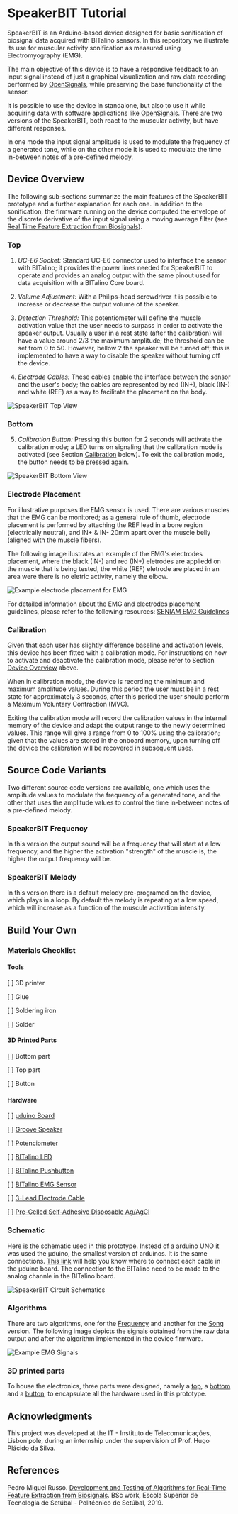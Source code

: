 # SpeakerBIT Tutorial

SpeakerBIT is an Arduino-based device designed for basic sonification of biosignal data acquired with BITalino sensors. In this repository we illustrate its use for muscular activity sonification as measured using Electromyography (EMG). 

The main objective of this device is to have a responsive feedback to an input signal instead of just a graphical visualization and raw data recording performed by [OpenSignals](https://bitalino.com/en/software), while preserving the base functionality of the sensor. 

It is possible to use the device in standalone, but also to use it while acquiring data with software applications like [OpenSignals](https://bitalino.com/en/software). There are two versions of the SpeakerBIT, both react to the muscular activity, but have different responses.

In one mode the input signal amplitude is used to modulate the frequency of a generated tone, while on the other mode it is used to modulate the time in-between notes of a pre-defined melody.


## Device Overview

The following sub-sections summarize the main features of the SpeakerBIT prototype and a further explanation for each one. In addition to the sonification, the firmware running on the device computed the envelope of the discrete derivative of the input signal using a moving average filter (see [Real Time Feature Extraction from Biosignals](https://github.com/rotzila/Real-Time-Feature-Extraction-from-Biosignals)).

### Top
1. *UC-E6 Socket:* Standard UC-E6 connector used to interface the sensor with BITalino; it provides the power lines needed for SpeakerBIT to operate and provides an analog output with the same pinout used for data acquisition with a BITalino Core board.

2. *Volume Adjustment:* With a Philips-head screwdriver it is possible to increase or decrease the output volume of the speaker.

3. *Detection Threshold:* This potentiometer will define the muscle activation value that the user needs to surpass in order to activate the speaker output. Usually a user in a rest state (after the calibration) will have a value around 2/3 the maximum amplitude; the threshold can be set from 0 to 50. However, bellow 2 the speaker will be turned off; this is implemented to have a way to disable the speaker without turning off the device.

4. *Electrode Cables:* These cables enable the interface between the sensor and the user's body; the cables are represented by red (IN+), black (IN-) and white (REF) as a way to facilitate the placement on the body.

![SpeakerBIT Top View](https://github.com/rotzila/SpeakerBIT/blob/master/images/prototype_image_1.jpg "SpeakerBIT Top View")


### Bottom <a name="bottom"></a>
5. *Calibration Button:* Pressing this button for 2 seconds will activate the calibration mode; a LED turns on signaling that the calibration mode is activated (see Section [Calibration](#calibration) below). To exit the calibration mode, the button needs to be pressed again. 

![SpeakerBIT Bottom View](https://github.com/rotzila/SpeakerBIT/blob/master/images/prototype_image_2.jpg "SpeakerBIT Bottom View")


### Electrode Placement
For illustrative purposes the EMG sensor is used. There are various muscles that the EMG can be monitored; as a general rule of thumb, electrode placement is performed by attaching the REF lead in a bone region (electrically neutral), and IN+ & IN- 20mm apart
over the muscle belly (aligned with the muscle fibers). 

The following image ilustrates an example of the EMG's electrodes placement, where the black (IN-) and red (IN+) eletrodes are appliedd on the muscle that is being tested, the white (REF) eletrode are placed in an area were there is no eletric activity, namely the elbow. 

![Example electrode  placement for EMG](https://github.com/rotzila/SpeakerBIT/blob/master/images/emg_placement.jpg "Example electrode placement for EMG")

For detailed information about the EMG and electrodes placement guidelines, please refer to the following resources:
[SENIAM EMG Guidelines](http://www.seniam.org/)


### Calibration <a name="calibration"></a>

Given that each user has slightly difference baseline and activation levels, this device has been fitted with a calibration mode. For instructions on how to activate and deactivate the calibration mode, please refer to Section [Device Overview](#bottom) above.

When in calibration mode, the device is recording the minimum and maximum amplitude values. During this period the user must be in a rest state for approximately 3 seconds, after this period the user should perform a Maximum Voluntary Contraction (MVC). 

Exiting the calibration mode will record the calibration values in the internal memory of the device and adapt the output range to the newly determined values. This range will give a range from 0 to 100% using the calibration; given that the values are stored in the onboard memory, upon turning off the device the calibration will be recovered in subsequent uses.

## Source Code Variants

Two different source code versions are available, one which uses the amplitude values to modulate the frequency of a generated tone, and the other that uses the amplitude values to control the time in-between notes of a pre-defined melody. 

### SpeakerBIT Frequency

In this version the output sound will be a frequency that will start at a low frequency, and the higher the activation "strength" of the muscle is, the higher the output frequency will be.

### SpeakerBIT Melody

In this version there is a default melody pre-programed on the device, which plays in a loop. By default the melody is repeating at a low speed, which will increase as a function of the muscule activation intensity.

## Build Your Own

### Materials Checklist

#### Tools

[  ] 3D printer

[  ] Glue

[  ] Soldering iron

[  ] Solder

#### 3D Printed Parts

[  ] Bottom part

[  ] Top part

[  ] Button

#### Hardware

[  ] [µduino Board](https://www.crowdsupply.com/uduino/uduino/updates/update-on-production-and-delivery)

[  ] [Groove Speaker](http://wiki.seeedstudio.com/Grove-Speaker/)

[  ] [Potenciometer](https://www.sparkfun.com/products/9806?_ga=2.258241545.2017274394.1565780560-1270259391.1560514473)

[  ] [BITalino LED](https://plux.info/barebone-actuators/19-light-emitting-diode-led.html?search_query=LED&results=32)

[  ] [BITalino Pushbutton](https://plux.info/barebone-sensors/15-pushbutton-btn.html?search_query=button&results=7)

[  ] [BITalino EMG Sensor](https://plux.info/barebone-sensors/10-electrocardiography-ecg-sensor.html?search_query=emg+sensor&results=155)

[  ] [3-Lead Electrode Cable](https://plux.info/cables/226-3-lead-electrode-cable.html)

[  ] [Pre-Gelled Self-Adhesive Disposable Ag/AgCl](https://plux.info/electrodes/59-pre-gelled-self-adhesive-disposable-agagcl-eletrodes.html)


### Schematic

Here is the schematic used in this prototype. Instead of a arduino UNO it was used the µduino, the smallest version of arduinos. It is the same connections. [This link](https://www.crowdsupply.com/uduino/uduino/updates/pinout-and-more) will help you know where to connect each cable in the µduino board.
The connection to the BITalino need to be made to the analog channle in the BITalino board.

![SpeakerBIT Circuit Schematics](https://github.com/rotzila/SpeakerBIT/blob/master/images/prototype_schematic_1.png "SpeakerBIT Circuit Schematics")


### Algorithms

There are two algorithms, one for the [Frequency](https://github.com/rotzila/SpeakerBIT/blob/master/music-muscle-freq/music-muscle-freq.ino) and another for the [Song](https://github.com/rotzila/SpeakerBIT/blob/master/music-muscle-song/music-muscle-song.ino) version. The following image depicts the signals obtained from the raw data output and after the algorithm implemented in the device firmware.

![Example EMG Signals](https://github.com/rotzila/SpeakerBIT/blob/master/images/raw_vs_smo.png "Example EMG Signals")


### 3D printed parts

To house the electronics, three parts were designed, namely a [top](https://github.com/rotzila/SpeakerBIT/blob/master/box/top.stl), a [bottom](https://github.com/rotzila/SpeakerBIT/blob/master/box/bottom.stl) and a [button](https://github.com/rotzila/SpeakerBIT/blob/master/box/button.CATPart), to encapsulate all the hardware used in this prototype.

## Acknowledgments

This project was developed at the IT - Instituto de Telecomunicações, Lisbon pole, during an internship under the supervision of Prof. Hugo Plácido da Silva.

## References

Pedro Miguel Russo. [Development and Testing of Algorithms for Real-Time Feature Extraction from Biosignals](https://github.com/rotzila/Real-Time-Feature-Extraction-from-Biosignals). BSc work, Escola Superior de Tecnologia de Setúbal - Politécnico de Setúbal, 2019.
